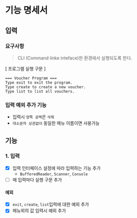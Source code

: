# 기능 명세서

## 입력

### 요구사항
> CLI (Command linke inteface)한 환경에서 실행되도록 한다.

[ 프로그램 실행 구문 ]
```
=== Voucher Program ===
Type exit to exit the program.
Type create to create a new voucher.
Type list to list all vouchers.
```

### 입력 예외 추가 기능
- 입력시 `양쪽 공백`은 `삭제`
- `대소문자 상관없이` 동일한 메뉴 이름이면 사용가능



## 기능

### 1. 입력
- [x] 입력 인터페이스 설정에 따라 입력하는 기능 추가
  - `BufferedReader`, `Scanner`, `Console`
- [ ] 매 입력마다 실행 구문 추가

#### 예외
- [x] `exit`, `create`, `list`입력에 대한 예외 추가
- [x] 메뉴외의 값 입력시 예외 추가

